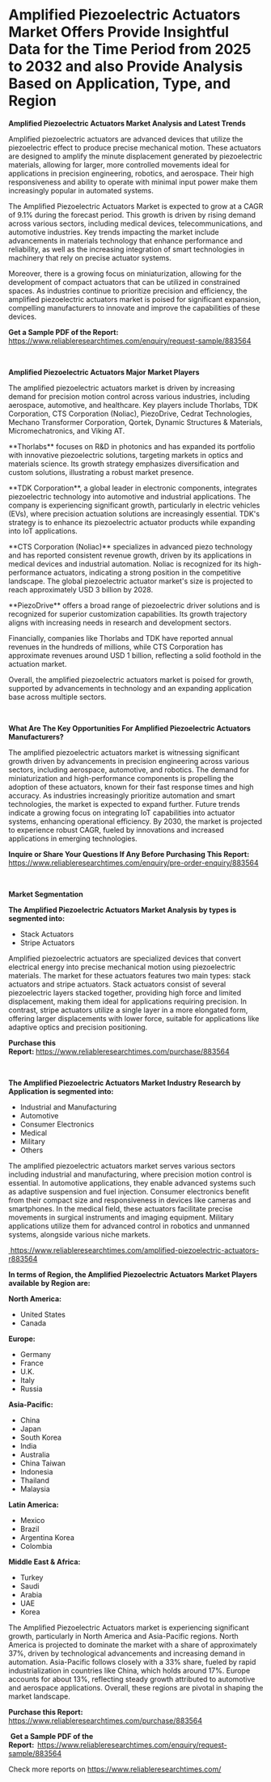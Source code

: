 <p><h1>Amplified Piezoelectric Actuators Market Offers Provide Insightful Data for the Time Period from 2025 to 2032 and also Provide Analysis Based on Application, Type, and Region</h1></p><p><strong>Amplified Piezoelectric Actuators Market Analysis and Latest Trends</strong></p>
<p><p>Amplified piezoelectric actuators are advanced devices that utilize the piezoelectric effect to produce precise mechanical motion. These actuators are designed to amplify the minute displacement generated by piezoelectric materials, allowing for larger, more controlled movements ideal for applications in precision engineering, robotics, and aerospace. Their high responsiveness and ability to operate with minimal input power make them increasingly popular in automated systems.</p><p>The Amplified Piezoelectric Actuators Market is expected to grow at a CAGR of 9.1% during the forecast period. This growth is driven by rising demand across various sectors, including medical devices, telecommunications, and automotive industries. Key trends impacting the market include advancements in materials technology that enhance performance and reliability, as well as the increasing integration of smart technologies in machinery that rely on precise actuator systems. </p><p>Moreover, there is a growing focus on miniaturization, allowing for the development of compact actuators that can be utilized in constrained spaces. As industries continue to prioritize precision and efficiency, the amplified piezoelectric actuators market is poised for significant expansion, compelling manufacturers to innovate and improve the capabilities of these devices.</p></p>
<p><strong>Get a Sample PDF of the Report:&nbsp;</strong> <a href="https://www.reliableresearchtimes.com/enquiry/request-sample/883564?utm_campaign=3444&utm_medium=2&utm_source=Github&utm_content=ia&utm_term=10042025&utm_id=amplified-piezoelectric-actuators">https://www.reliableresearchtimes.com/enquiry/request-sample/883564</a></p>
<p>&nbsp;</p>
<p><strong>Amplified Piezoelectric Actuators Major Market Players</strong></p>
<p><p>The amplified piezoelectric actuators market is driven by increasing demand for precision motion control across various industries, including aerospace, automotive, and healthcare. Key players include Thorlabs, TDK Corporation, CTS Corporation (Noliac), PiezoDrive, Cedrat Technologies, Mechano Transformer Corporation, Qortek, Dynamic Structures & Materials, Micromechatronics, and Viking AT.</p><p>**Thorlabs** focuses on R&D in photonics and has expanded its portfolio with innovative piezoelectric solutions, targeting markets in optics and materials science. Its growth strategy emphasizes diversification and custom solutions, illustrating a robust market presence.</p><p>**TDK Corporation**, a global leader in electronic components, integrates piezoelectric technology into automotive and industrial applications. The company is experiencing significant growth, particularly in electric vehicles (EVs), where precision actuation solutions are increasingly essential. TDK's strategy is to enhance its piezoelectric actuator products while expanding into IoT applications.</p><p>**CTS Corporation (Noliac)** specializes in advanced piezo technology and has reported consistent revenue growth, driven by its applications in medical devices and industrial automation. Noliac is recognized for its high-performance actuators, indicating a strong position in the competitive landscape. The global piezoelectric actuator market's size is projected to reach approximately USD 3 billion by 2028.</p><p>**PiezoDrive** offers a broad range of piezoelectric driver solutions and is recognized for superior customization capabilities. Its growth trajectory aligns with increasing needs in research and development sectors.</p><p>Financially, companies like Thorlabs and TDK have reported annual revenues in the hundreds of millions, while CTS Corporation has approximate revenues around USD 1 billion, reflecting a solid foothold in the actuation market.</p><p>Overall, the amplified piezoelectric actuators market is poised for growth, supported by advancements in technology and an expanding application base across multiple sectors.</p></p>
<p>&nbsp;</p>
<p><strong>What Are The Key Opportunities For Amplified Piezoelectric Actuators Manufacturers?</strong></p>
<p><p>The amplified piezoelectric actuators market is witnessing significant growth driven by advancements in precision engineering across various sectors, including aerospace, automotive, and robotics. The demand for miniaturization and high-performance components is propelling the adoption of these actuators, known for their fast response times and high accuracy. As industries increasingly prioritize automation and smart technologies, the market is expected to expand further. Future trends indicate a growing focus on integrating IoT capabilities into actuator systems, enhancing operational efficiency. By 2030, the market is projected to experience robust CAGR, fueled by innovations and increased applications in emerging technologies.</p></p>
<p><strong>Inquire or Share Your Questions If Any Before Purchasing This Report:</strong> <a href="https://www.reliableresearchtimes.com/enquiry/pre-order-enquiry/883564?utm_campaign=3444&utm_medium=2&utm_source=Github&utm_content=ia&utm_term=10042025&utm_id=amplified-piezoelectric-actuators">https://www.reliableresearchtimes.com/enquiry/pre-order-enquiry/883564</a></p>
<p>&nbsp;</p>
<p><strong>Market Segmentation</strong></p>
<p><strong>The Amplified Piezoelectric Actuators Market Analysis by types is segmented into:</strong></p>
<p><ul><li>Stack Actuators</li><li>Stripe Actuators</li></ul></p>
<p><p>Amplified piezoelectric actuators are specialized devices that convert electrical energy into precise mechanical motion using piezoelectric materials. The market for these actuators features two main types: stack actuators and stripe actuators. Stack actuators consist of several piezoelectric layers stacked together, providing high force and limited displacement, making them ideal for applications requiring precision. In contrast, stripe actuators utilize a single layer in a more elongated form, offering larger displacements with lower force, suitable for applications like adaptive optics and precision positioning.</p></p>
<p><strong>Purchase this Report:&nbsp;</strong><a href="https://www.reliableresearchtimes.com/purchase/883564?utm_campaign=3444&utm_medium=2&utm_source=Github&utm_content=ia&utm_term=10042025&utm_id=amplified-piezoelectric-actuators">https://www.reliableresearchtimes.com/purchase/883564</a></p>
<p>&nbsp;</p>
<p><strong>The Amplified Piezoelectric Actuators Market Industry Research by Application is segmented into:</strong></p>
<p><ul><li>Industrial and Manufacturing</li><li>Automotive</li><li>Consumer Electronics</li><li>Medical</li><li>Military</li><li>Others</li></ul></p>
<p><p>The amplified piezoelectric actuators market serves various sectors including industrial and manufacturing, where precision motion control is essential. In automotive applications, they enable advanced systems such as adaptive suspension and fuel injection. Consumer electronics benefit from their compact size and responsiveness in devices like cameras and smartphones. In the medical field, these actuators facilitate precise movements in surgical instruments and imaging equipment. Military applications utilize them for advanced control in robotics and unmanned systems, alongside various niche markets.</p></p>
<p><a href="https://www.reliableresearchtimes.com/amplified-piezoelectric-actuators-r883564?utm_campaign=3444&utm_medium=2&utm_source=Github&utm_content=ia&utm_term=10042025&utm_id=amplified-piezoelectric-actuators">&nbsp;https://www.reliableresearchtimes.com/amplified-piezoelectric-actuators-r883564</a></p>
<p><strong>In terms of Region, the Amplified Piezoelectric Actuators Market Players available by Region are:</strong></p>
<p>
    <p> <strong> North America: </strong>
        <ul>
            <li>United States</li>
            <li>Canada</li>
        </ul>
        </p> 
    <p> <strong> Europe: </strong>
        <ul>
            <li>Germany</li>
            <li>France</li>
            <li>U.K.</li>
            <li>Italy</li>
            <li>Russia</li>
        </ul>
        </p> 
    <p> <strong> Asia-Pacific: </strong>
        <ul>
            <li>China</li>
            <li>Japan</li>
            <li>South Korea</li>
            <li>India</li>
            <li>Australia</li>
            <li>China Taiwan</li>
            <li>Indonesia</li>
            <li>Thailand</li>
            <li>Malaysia</li>
        </ul>
        </p> 
    <p> <strong> Latin America: </strong>
        <ul>
            <li>Mexico</li>
            <li>Brazil</li>
            <li>Argentina Korea</li>
            <li>Colombia</li>
        </ul>
        </p> 
    <p> <strong> Middle East & Africa: </strong>
        <ul>
            <li>Turkey</li>
            <li>Saudi</li>
            <li>Arabia</li>
            <li>UAE</li>
            <li>Korea</li>
        </ul>
    </p>
    </p>
<p><p>The Amplified Piezoelectric Actuators market is experiencing significant growth, particularly in North America and Asia-Pacific regions. North America is projected to dominate the market with a share of approximately 37%, driven by technological advancements and increasing demand in automation. Asia-Pacific follows closely with a 33% share, fueled by rapid industrialization in countries like China, which holds around 17%. Europe accounts for about 13%, reflecting steady growth attributed to automotive and aerospace applications. Overall, these regions are pivotal in shaping the market landscape.</p></p>
<p><strong>Purchase this Report: </strong><a href="https://www.reliableresearchtimes.com/purchase/883564?utm_campaign=3444&utm_medium=2&utm_source=Github&utm_content=ia&utm_term=10042025&utm_id=amplified-piezoelectric-actuators">https://www.reliableresearchtimes.com/purchase/883564</a></p>
<p>&nbsp;<strong>Get a Sample PDF of the Report:&nbsp;&nbsp;</strong><a href="https://www.reliableresearchtimes.com/enquiry/request-sample/883564?utm_campaign=3444&utm_medium=2&utm_source=Github&utm_content=ia&utm_term=10042025&utm_id=amplified-piezoelectric-actuators">https://www.reliableresearchtimes.com/enquiry/request-sample/883564</a></p>
<p><strong></strong></p>
<p>Check more reports on <a href="https://www.reliableresearchtimes.com/?utm_campaign=3444&utm_medium=2&utm_source=Github&utm_content=ia&utm_term=10042025&utm_id=amplified-piezoelectric-actuators">https://www.reliableresearchtimes.com/</a></p>